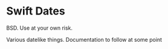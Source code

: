 # Swift Dates

BSD. Use at your own risk.

Various datelike things. Documentation to follow at some point